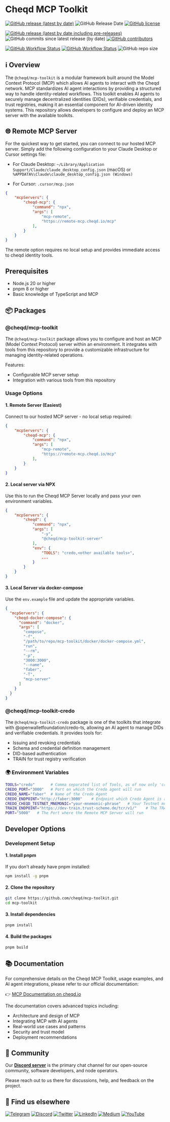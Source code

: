# Cheqd MCP Toolkit

[![GitHub release (latest by date)](https://img.shields.io/github/v/release/cheqd/mcp-toolkit?color=green&label=stable%20release&style=flat-square)](https://github.com/cheqd/mcp-toolkit/releases/latest) ![GitHub Release Date](https://img.shields.io/github/release-date/cheqd/mcp-toolkit?color=green&style=flat-square) [![GitHub license](https://img.shields.io/github/license/cheqd/mcp-toolkit?color=blue&style=flat-square)](https://github.com/cheqd/mcp-toolkit/blob/main/LICENSE)

[![GitHub release (latest by date including pre-releases)](https://img.shields.io/github/v/release/cheqd/mcp-toolkit?include_prereleases&label=dev%20release&style=flat-square)](https://github.com/cheqd/mcp-toolkit/releases/) ![GitHub commits since latest release (by date)](https://img.shields.io/github/commits-since/cheqd/mcp-toolkit/latest?style=flat-square) [![GitHub contributors](https://img.shields.io/github/contributors/cheqd/mcp-toolkit?label=contributors%20%E2%9D%A4%EF%B8%8F&style=flat-square)](https://github.com/cheqd/mcp-toolkit/graphs/contributors)

[![GitHub Workflow Status](https://img.shields.io/github/actions/workflow/status/cheqd/mcp-toolkit/dispatch.yml?label=workflows&style=flat-square)](https://github.com/cheqd/mcp-toolkit/actions/workflows/dispatch.yml) [![GitHub Workflow Status](https://img.shields.io/github/actions/workflow/status/cheqd/mcp-toolkit/codeql.yml?label=CodeQL&style=flat-square)](https://github.com/cheqd/mcp-toolkit/actions/workflows/codeql.yml) ![GitHub repo size](https://img.shields.io/github/repo-size/cheqd/mcp-toolkit?style=flat-square)

## ℹ️ Overview

The `@cheqd/mcp-toolkit` is a modular framework built around the Model Context Protocol (MCP) which allows AI agents to interact with the Cheqd network. MCP standardizes AI agent interactions by providing a structured way to handle identity-related workflows. This toolkit enables AI agents to securely manage decentralized identities (DIDs), verifiable credentials, and trust registries, making it an essential component for AI-driven identity systems. This repository allows developers to configure and deploy an MCP server with the available toolkits.

## 🌐 Remote MCP Server

For the quickest way to get started, you can connect to our hosted MCP server. Simply add the following configuration to your Claude Desktop or Cursor settings file:

- For Claude Desktop: `~/Library/Application Support/Claude/claude_desktop_config.json` (macOS) or `%APPDATA%\Claude\claude_desktop_config.json (Windows)`

- For Cursor: `.cursor/mcp.json`

```json
{
    "mcpServers": {
        "cheqd-mcp": {
            "command": "npx",
            "args": [
                "mcp-remote",
                "https://remote-mcp.cheqd.io/mcp"
            ],
        }
    }
}
```

The remote option requires no local setup and provides immediate access to cheqd identity tools.

## Prerequisites

- Node.js 20 or higher
- pnpm 8 or higher
- Basic knowledge of TypeScript and MCP

## 📦 Packages

### @cheqd/mcp-toolkit

The `@cheqd/mcp-toolkit` package allows you to configure and host an MCP (Model Context Protocol) server within an environment. It integrates with tools from this repository to provide a customizable infrastructure for managing identity-related operations.

Features:

- Configurable MCP server setup
- Integration with various tools from this repository

### Usage Options

#### 1. Remote Server (Easiest)

Connect to our hosted MCP server - no local setup required:

```json
{
    "mcpServers": {
        "cheqd-mcp": {
            "command": "npx",
            "args": [
                "mcp-remote",
                "https://remote-mcp.cheqd.io/mcp"
            ],
        }
    }
}
```

#### 2. Local server via NPX

Use this to run the Cheqd MCP Server locally and pass your own environment variables.

```json
{
    "mcpServers": {
        "cheqd": {
            "command": "npx",
            "args": [
                "-y",
                "@cheqd/mcp-toolkit-server"
            ],
            "env": {
                "TOOLS": "credo,<other available tools>",
                ...
            }
        }
    }
}
```

#### 3. Local Server via docker-compose

Use the `env.example` file and update the appropriate variables.

```json
{
  "mcpServers": {
    "cheqd-docker-compose": {
      "command": "docker",
      "args": [
        "compose",
        "-f",
        "/path/to/repo/mcp-toolkit/docker/docker-compose.yml",
        "run",
        "--rm",
        "-p", 
        "3000:3000",
        "--name",
        "faber",
        "-T",
        "mcp-server"
      ]
    }
  }
}
```

### @cheqd/mcp-toolkit-credo

The `@cheqd/mcp-toolkit-credo` package is one of the toolkits that integrate with @openwalletfoundation/credo-ts, allowing an AI agent to manage DIDs and verifiable credentials. It provides tools for:

- Issuing and revoking credentials
- Schema and credential definition management
- DID-based authentication
- TRAIN for trust registry verification

### 🌍 Environment Variables

```bash
TOOLS="credo"       # Comma separated list of Tools, as of now only 'credo'
CREDO_PORT="3000"   # Port on which the Credo agent will run
CREDO_NAME="faber"  # Name of the Credo Agent
CREDO_ENDPOINT="http://faber:3000"    # Endpoint which Credo Agent is accessible externally
CREDO_CHEQD_TESTNET_MNEMONIC="your-mnemonic-phrase"   # Your Testnet mnemonic phrase
TRAIN_ENDPOINT="https://dev-train.trust-scheme.de/tcr/v1/"    # The TRAIN endpoint for verification of trust registry 
PORT="5000"   # The Port where the Remote MCP Server will run
```

## Developer Options

### Development Setup

#### 1. Install pnpm

If you don't already have pnpm installed:

```bash
npm install -g pnpm
```

#### 2. Clone the repository

```bash
git clone https://github.com/cheqd/mcp-toolkit.git
cd mcp-toolkit
```

#### 3. Install dependencies

```bash
pnpm install
```

#### 4. Build the packages

```bash
pnpm build
```

## 📚 Documentation

For comprehensive details on the Cheqd MCP Toolkit, usage examples, and AI agent integrations, please refer to our official documentation:

👉 [MCP Documentation on cheqd.io](https://docs.cheqd.io/product/getting-started/ai-agents/trust-registry/setup-mcp)


The documentation covers advanced topics including:

- Architecture and design of MCP
- Integrating MCP with AI agents
- Real-world use cases and patterns
- Security and trust model
- Deployment recommendations

## 💬 Community

Our [**Discord server**](http://cheqd.link/discord-github) is the primary chat channel for our open-source community, software developers, and node operators.

Please reach out to us there for discussions, help, and feedback on the project.

## 🙋 Find us elsewhere

[![Telegram](https://img.shields.io/badge/Telegram-2CA5E0?style=for-the-badge\&logo=telegram\&logoColor=white)](https://t.me/cheqd) [![Discord](https://img.shields.io/badge/Discord-7289DA?style=for-the-badge\&logo=discord\&logoColor=white)](http://cheqd.link/discord-github) [![Twitter](https://img.shields.io/badge/Twitter-1DA1F2?style=for-the-badge\&logo=twitter\&logoColor=white)](https://twitter.com/intent/follow?screen\_name=cheqd\_io) [![LinkedIn](https://img.shields.io/badge/LinkedIn-0077B5?style=for-the-badge\&logo=linkedin\&logoColor=white)](http://cheqd.link/linkedin) [![Medium](https://img.shields.io/badge/Medium-12100E?style=for-the-badge\&logo=medium\&logoColor=white)](https://blog.cheqd.io) [![YouTube](https://img.shields.io/badge/YouTube-FF0000?style=for-the-badge\&logo=youtube\&logoColor=white)](https://www.youtube.com/channel/UCBUGvvH6t3BAYo5u41hJPzw/)
